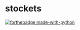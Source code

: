 # stockets

[![forthebadge made-with-python](http://ForTheBadge.com/images/badges/made-with-python.svg)](https://www.python.org/)
